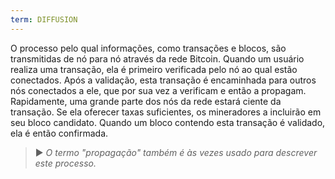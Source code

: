 ```yaml
---
term: DIFFUSION
---
```


O processo pelo qual informações, como transações e blocos, são transmitidas de nó para nó através da rede Bitcoin. Quando um usuário realiza uma transação, ela é primeiro verificada pelo nó ao qual estão conectados. Após a validação, esta transação é encaminhada para outros nós conectados a ele, que por sua vez a verificam e então a propagam. Rapidamente, uma grande parte dos nós da rede estará ciente da transação. Se ela oferecer taxas suficientes, os mineradores a incluirão em seu bloco candidato. Quando um bloco contendo esta transação é validado, ela é então confirmada.

> ► *O termo "propagação" também é às vezes usado para descrever este processo.*